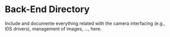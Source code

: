 # Back-End Directory

Include and documente everything related with the camera interfacing (e.g., IDS drivers), management of images, ..., here.
